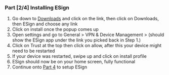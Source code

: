 ### Part [2/4] Installing ESign
1. Go down to [Downloads](#downloads) and click on the link, then click on Downloads, then ESign and choose any link
3. Click on install once the popup comes up
4. Open settings and go to General > VPN & Device Management > (should show the ESign app under the link you picked back in Step 1.)
5. Click on Trust at the top then click on allow, after this your device might need to be restarted
6. If your device was restarted, swipe up and click on install profile
7. ESign should now be on your home screen, fully functional
8. Continue onto [Part 4](#part-34-setting-up-esign) to setup ESign